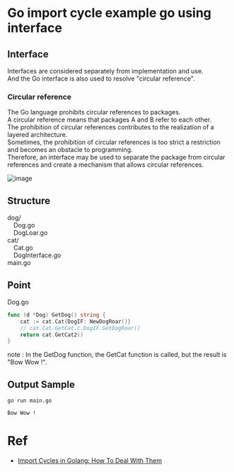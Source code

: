 # Go import cycle example go using interface

## Interface
Interfaces are considered separately from implementation and use.  
And the Go interface is also used to resolve "circular reference".  

### Circular reference
The Go language prohibits circular references to packages.  
A circular reference means that packages A and B refer to each other.  
The prohibition of circular references contributes to the realization of a layered architecture.  
Sometimes, the prohibition of circular references is too strict a restriction and becomes an obstacle to programming.  
Therefore, an interface may be used to separate the package from circular references and create a mechanism that allows circular references.

![image](https://user-images.githubusercontent.com/31363256/226831471-66451d96-7fcd-44e1-a429-253df5d3c408.png)

## Structure
dog/  
&ensp;&ensp;Dog.go  
&ensp;&ensp;DogLoar.go  
cat/  
&ensp;&ensp;Cat.go  
&ensp;&ensp;DogInterface.go  
main.go  

## Point
Dog.go  
 
```Go
func (d *Dog) GetDog() string {
	cat := cat.Cat{DogIF: NewDogRoar()}
	// cat.Cat.GetCat.c.DogIF.GetDogRoar()
	return cat.GetCat2()
}
```
note : In the GetDog function, the GetCat function is called, but the result is "Bow Wow !". 

## Output Sample
```shell
go run main.go
```
```text   
Bow Wow !  
```

# Ref
- [Import Cycles in Golang: How To Deal With Them](https://jogendra.dev/import-cycles-in-golang-and-how-to-deal-with-them)
